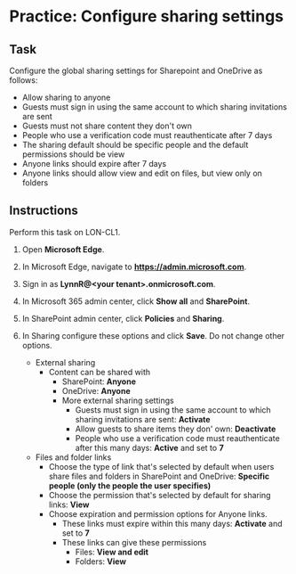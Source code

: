 # Practice: Configure sharing settings

## Task

Configure the global sharing settings for Sharepoint and OneDrive as follows:

* Allow sharing to anyone
* Guests must sign in using the same account to which sharing invitations are sent
* Guests must not share content they don't own
* People who use a verification code must reauthenticate after 7 days
* The sharing default should be specific people and the default permissions should be view
* Anyone links should expire after 7 days
* Anyone links should allow view and edit on files, but view only on folders

## Instructions

Perform this task on LON-CL1.

1. Open **Microsoft Edge**.
1. In Microsoft Edge, navigate to **https://admin.microsoft.com**.
1. Sign in as **LynnR@\<your tenant\>.onmicrosoft.com**.
1. In Microsoft 365 admin center, click **Show all** and **SharePoint**.
1. In SharePoint admin center, click **Policies** and **Sharing**.
1. In Sharing configure these options and click **Save**. Do not change other options.

    * External sharing
        * Content can be shared with
            * SharePoint: **Anyone**
            * OneDrive: **Anyone**
            * More external sharing settings
                * Guests must sign in using the same account to which sharing invitations are sent: **Activate**
                * Allow guests to share items they don' own: **Deactivate**
                * People who use a verification code must reauthenticate after this many days: **Active** and set to **7**
    * Files and folder links
        * Choose the type of link that's selected by default when users share files and folders in SharePoint and OneDrive: **Specific people (only the people the user specifies)**
        * Choose the permission that's selected by default for sharing links: **View**
        * Choose expiration and permission options for Anyone links.
            * These links must expire within this many days: **Activate** and set to **7**
            * These links can give these permissions
                * Files: **View and edit**
                * Folders: **View**

